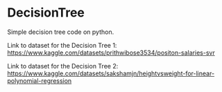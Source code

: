 # DecisionTree

Simple decision tree code on python.

Link to dataset for the Decision Tree 1: https://www.kaggle.com/datasets/prithwibose3534/positon-salaries-svr


Link to dataset for the Decision Tree 2: https://www.kaggle.com/datasets/sakshamjn/heightvsweight-for-linear-polynomial-regression

